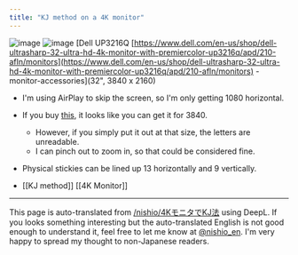 ```yaml
---
title: "KJ method on a 4K monitor"
---
```


![image](https://gyazo.com/eceaa0918f1b7118c23be544622a4952/thumb/1000)
![image](https://gyazo.com/ada505c39a405c1848cd7bfafa8d479c/thumb/1000)
[Dell UP3216Q [https://www.dell.com/en-us/shop/dell-ultrasharp-32-ultra-hd-4k-monitor-with-premiercolor-up3216q/apd/210-afln/monitors](https://www.dell.com/en-us/shop/dell-ultrasharp-32-ultra-hd-4k-monitor-with-premiercolor-up3216q/apd/210-afln/monitors) -monitor-accessories](32", 3840 x 2160)
- I'm using AirPlay to skip the screen, so I'm only getting 1080 horizontal.
- If you buy [this](https://www.apple.com/jp/shop/product/MJ1K2AM/A/usb-c-digital-av-multiport%E3%82%A2%E3%83%80%E3%83%97%E3%82%BF), it looks like you can get it for 3840.
    - However, if you simply put it out at that size, the letters are unreadable.
    - I can pinch out to zoom in, so that could be considered fine.
- Physical stickies can be lined up 13 horizontally and 9 vertically.

- [[KJ method]]   [[4K Monitor]]

---
This page is auto-translated from [/nishio/4KモニタでKJ法](https://scrapbox.io/nishio/4KモニタでKJ法) using DeepL. If you looks something interesting but the auto-translated English is not good enough to understand it, feel free to let me know at [@nishio_en](https://twitter.com/nishio_en). I'm very happy to spread my thought to non-Japanese readers.